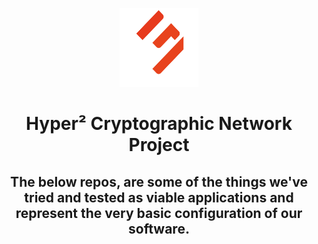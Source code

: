 <p align="center" width="100%">
    <img width="25%" src="profile/imgs/logo.png"> 
</p>

<h1 align="center" width="100%">Hyper² Cryptographic Network Project</h1>

<h2 align="center" width="100%">The below repos, are some of the things we've tried and tested as viable applications and represent the very
basic configuration of our software.</h1>

